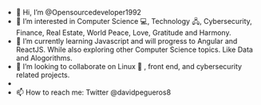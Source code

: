 - 👋 Hi, I’m @Opensourcedeveloper1992
- 👀 I’m interested in Computer Science 💻, Technology 🖧, Cybersecurity, Finance, Real Estate, World Peace, Love, Gratitude and Harmony.
- 🌱 I’m currently learning Javascript and will progress to Angular and ReactJS. While also exploring other Computer Science topics. Like Data and Alogorithms.
- 💞️ I’m looking to collaborate on Linux 🐧 , front end, and cybersecurity related projects.
- 
- 📫 How to reach me: Twitter @davidpegueros8

<!---
Opensourcedeveloper1992/Opensourcedeveloper1992 is a ✨ special ✨ repository because its `README.md` (this file) appears on your GitHub profile.
You can click the Preview link to take a look at your changes.
--->
